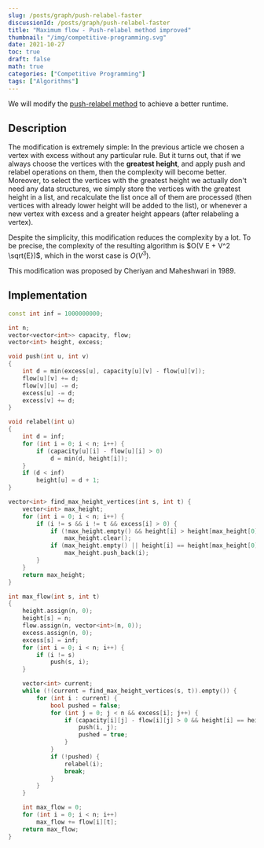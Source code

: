 ```yaml
---
slug: /posts/graph/push-relabel-faster
discussionId: /posts/graph/push-relabel-faster
title: "Maximum flow - Push-relabel method improved"
thumbnail: "/img/competitive-programming.svg"
date: 2021-10-27
toc: true
draft: false
math: true
categories: ["Competitive Programming"]
tags: ["Algorithms"]
---
```


We will modify the [push-relabel method](./graph/push-relabel.html) to achieve a better runtime.

## Description

The modification is extremely simple:
In the previous article we chosen a vertex with excess without any particular rule.
But it turns out, that if we always choose the vertices with the **greatest height**, and apply push and relabel operations on them, then the complexity will become better.
Moreover, to select the vertices with the greatest height we actually don't need any data structures, we simply store the vertices with the greatest height in a list, and recalculate the list once all of them are processed (then vertices with already lower height will be added to the list), or whenever a new vertex with excess and a greater height appears (after relabeling a vertex).

Despite the simplicity, this modification reduces the complexity by a lot.
To be precise, the complexity of the resulting algorithm is $O(V E + V^2 \sqrt{E})$, which in the worst case is $O(V^3)$.

This modification was proposed by Cheriyan and Maheshwari in 1989.

## Implementation

```cpp push_relabel_faster
const int inf = 1000000000;

int n;
vector<vector<int>> capacity, flow;
vector<int> height, excess;

void push(int u, int v)
{
    int d = min(excess[u], capacity[u][v] - flow[u][v]);
    flow[u][v] += d;
    flow[v][u] -= d;
    excess[u] -= d;
    excess[v] += d;
}

void relabel(int u)
{
    int d = inf;
    for (int i = 0; i < n; i++) {
        if (capacity[u][i] - flow[u][i] > 0)
            d = min(d, height[i]);
    }
    if (d < inf)
        height[u] = d + 1;
}

vector<int> find_max_height_vertices(int s, int t) {
    vector<int> max_height;
    for (int i = 0; i < n; i++) {
        if (i != s && i != t && excess[i] > 0) {
            if (!max_height.empty() && height[i] > height[max_height[0]])
                max_height.clear();
            if (max_height.empty() || height[i] == height[max_height[0]])
                max_height.push_back(i);
        }
    }
    return max_height;
}

int max_flow(int s, int t)
{
    height.assign(n, 0);
    height[s] = n;
    flow.assign(n, vector<int>(n, 0));
    excess.assign(n, 0);
    excess[s] = inf;
    for (int i = 0; i < n; i++) {
        if (i != s)
            push(s, i);
    }

    vector<int> current;
    while (!(current = find_max_height_vertices(s, t)).empty()) {
        for (int i : current) {
            bool pushed = false;
            for (int j = 0; j < n && excess[i]; j++) {
                if (capacity[i][j] - flow[i][j] > 0 && height[i] == height[j] + 1) {
                    push(i, j);
                    pushed = true;
                }
            }
            if (!pushed) {
                relabel(i);
                break;
            }
        }
    }

    int max_flow = 0;
    for (int i = 0; i < n; i++)
        max_flow += flow[i][t];
    return max_flow;
}
```
